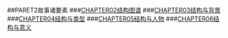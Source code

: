 ##PARET2故事诸要素
###[CHAPTER02结构图谱](CHAPTER02.md)
###[CHAPTER03结构与背景](CHAPTER03.md)
###[CHAPTER04结构与类型](CHAPTER04.md)
###[CHAPTER05结构与人物](CHAPTER05.md)
###[CHAPTER06结构与意义](CHAPTER06.md)